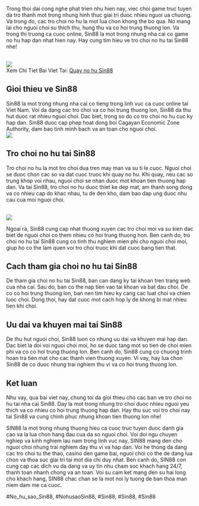<p>Trong thoi dai cong nghe phat trien nhu hien nay, viec choi game truc tuyen da tro thanh mot trong nhung hinh thuc giai tri duoc nhieu nguoi ua chuong. Va trong do, cac tro choi no hu la mot lua chon khong the bo qua. No mang lai cho nguoi choi su thich thu, hung thu va co hoi trung thuong lon. Va trong thi truong ca cuoc online, Sin88 la mot trong nhung nha cai co game no hu hap dan nhat hien nay. Hay cung tim hieu ve tro choi no hu tai Sin88 nhe!</p><br><img src="https://broadgateinfo.net/wp-content/uploads/2025/02/quay-no-hu-1.webp"></br>
Xem Chi Tiet Bai Viet Tai: <a href="https://broadgateinfo.net/quay-no-hu/">Quay no hu Sin88</a><h2>Gioi thieu ve Sin88</h2><p>Sin88 la mot trong nhung nha cai co tieng trong linh vuc ca cuoc online tai Viet Nam. Voi da dang cac tro choi va co hoi trung thuong lon, Sin88 da thu hut duoc rat nhieu nguoi choi. Dac biet, trong so do co tro choi no hu cuc ky hap dan. Sin88 duoc cap phep hoat dong boi Cagayan Economic Zone Authority, dam bao tinh minh bach va an toan cho nguoi choi.<br><img src="https://broadgateinfo.net/wp-content/uploads/2025/02/doi-tuyen-costa-rica.webp"></br><h2>Tro choi no hu tai Sin88</h2><p>Tro choi no hu la mot tro choi dua tren may man va su ti le cuoc. Nguoi choi se duoc chon cac so va dat cuoc truoc khi quay no hu. Khi quay, neu cac so trung khop voi nhau, nguoi choi se nhan duoc mot khoan tien thuong hap dan. Va tai Sin88, tro choi no hu duoc thiet ke dep mat, am thanh song dong va co nhieu cap do khac nhau, tu de den kho, dam bao dap ung duoc nhu cau cua moi nguoi choi.</p><br><img src="https://broadgateinfo.net/wp-content/uploads/2025/02/quay-no-hu-2.webp"></br><p>Ngoai ra, Sin88 cung cap nhat thuong xuyen cac tro choi moi va su kien dac biet de nguoi choi co them nhieu co hoi trung thuong hon. Ben canh do, tro choi no hu tai Sin88 cung co tinh thu nghiem mien phi cho nguoi choi moi, giup ho co the lam quen voi tro choi truoc khi dat cuoc bang tien that.<h2>Cach tham gia choi no hu tai Sin88</h2><p>De tham gia choi no hu tai Sin88, ban can dang ky tai khoan tren trang web cua nha cai. Sau do, ban co the nap tien vao tai khoan va bat dau choi. De co co hoi trung thuong lon, ban nen tim hieu ky cang cac luat choi va chien luoc choi. Dong thoi, hay dat cuoc mot cach hop ly de khong bi mat nhieu tien khi choi.</p><h2>Uu dai va khuyen mai tai Sin88</h2><p>De thu hut nguoi choi, Sin88 luon co nhung uu dai va khuyen mai hap dan. Dac biet la doi voi nguoi choi moi, ho se duoc tang mot so tien de choi mien phi va co co hoi trung thuong lon. Ben canh do, Sin88 cung co chuong trinh hoan tra tien mat cho cac thanh vien thuong xuyen. Vi vay, hay lua chon Sin88 de co duoc nhung trai nghiem thu vi va co hoi trung thuong lon.<h2>Ket luan</h2><p>Nhu vay, qua bai viet nay, chung toi da gioi thieu cho cac ban ve tro choi no hu tai nha cai Sin88. Day la mot trong nhung tro choi duoc nhieu nguoi yeu thich va co nhieu co hoi trung thuong hap dan. Hay thu suc voi tro choi nay tai Sin88 va cung chinh phuc nhung khoan tien thuong lon nhe!</p><p>SIN88 la mot trong nhung thuong hieu ca cuoc truc tuyen duoc danh gia cao va la lua chon hang dau cua da so nguoi choi. Voi doi ngu chuyen nghiep va kinh nghiem lau nam trong linh vuc nay, SIN88 mang den cho nguoi choi nhung trai nghiem day thu vi va hap dan. Voi he thong da dang cac tro choi tu the thao, casino den game bai, nguoi choi co the de dang lua chon va thoa suc giai tri tai mot dia chi duy nhat. Ben canh do, SIN88 con cung cap cac dich vu da dang va uy tin nhu cham soc khach hang 24/7, thanh toan nhanh chong va an toan. Voi su cam ket mang den su hai long cho khach hang, SIN88 chac chan se la mot noi ly tuong de ban thoa man niem dam me ca cuoc.</p>
#No_hu_sao_Sin88, #NohusaoSin88, #Sin88, #Sin88, #Sin88
